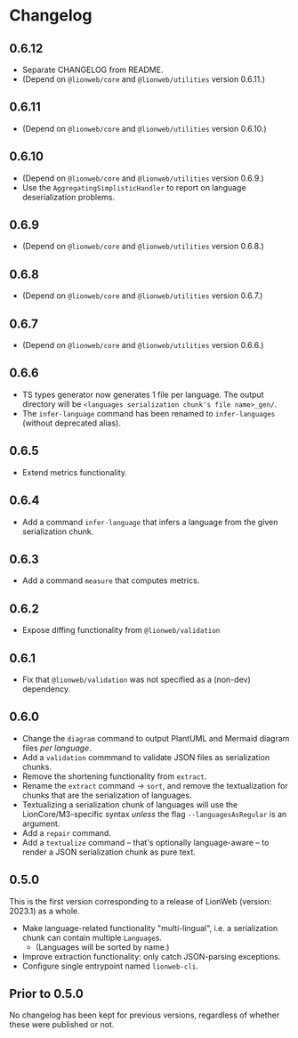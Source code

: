 # Changelog

## 0.6.12

* Separate CHANGELOG from README.
* (Depend on `@lionweb/core` and `@lionweb/utilities` version 0.6.11.)


## 0.6.11

* (Depend on `@lionweb/core` and `@lionweb/utilities` version 0.6.10.)


## 0.6.10

* (Depend on `@lionweb/core` and `@lionweb/utilities` version 0.6.9.)
* Use the `AggregatingSimplisticHandler` to report on language deserialization problems.


## 0.6.9

* (Depend on `@lionweb/core` and `@lionweb/utilities` version 0.6.8.)


## 0.6.8

* (Depend on `@lionweb/core` and `@lionweb/utilities` version 0.6.7.)


## 0.6.7

* (Depend on `@lionweb/core` and `@lionweb/utilities` version 0.6.6.)


## 0.6.6

* TS types generator now generates 1 file per language.
  The output directory will be `<languages serialization chunk's file name>_gen/`.
* The `infer-language` command has been renamed to `infer-languages` (without deprecated alias).


## 0.6.5

* Extend metrics functionality.


## 0.6.4

* Add a command `infer-language` that infers a language from the given serialization chunk.


## 0.6.3

* Add a command `measure` that computes metrics.


## 0.6.2

* Expose diffing functionality from `@lionweb/validation`


## 0.6.1

* Fix that `@lionweb/validation` was not specified as a (non-dev) dependency.


## 0.6.0

* Change the `diagram` command to output PlantUML and Mermaid diagram files _per language_.
* Add a `validation` commmand to validate JSON files as serialization chunks.
* Remove the shortening functionality from `extract`.
* Rename the `extract` command &rarr; `sort`, and remove the textualization for chunks that are the serialization of languages.
* Textualizing a serialization chunk of languages will use the LionCore/M3-specific syntax _unless_ the flag `--languagesAsRegular` is an argument.
* Add a `repair` command.
* Add a `textualize` command – that's optionally language-aware – to render a JSON serialization chunk as pure text.


## 0.5.0

This is the first version corresponding to a release of LionWeb (version: 2023.1) as a whole.

* Make language-related functionality "multi-lingual", i.e. a serialization chunk can contain multiple `Language`s.
    * (Languages will be sorted by name.)
* Improve extraction functionality: only catch JSON-parsing exceptions.
* Configure single entrypoint named `lionweb-cli`.


## Prior to 0.5.0

No changelog has been kept for previous versions, regardless of whether these were published or not.

